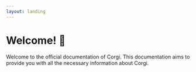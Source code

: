 ```yaml
---
layout: landing
---
```


# Welcome! 👋

Welcome to the official documentation of Corgi. This documentation aims to provide you with all the necessary information about Corgi.
